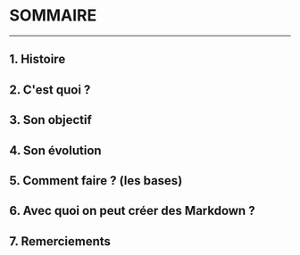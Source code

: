# SOMMAIRE
---

## 1. Histoire
## 2. C'est quoi ?
## 3. Son objectif
## 4. Son évolution
## 5. Comment faire ? (les bases)
## 6. Avec quoi on peut créer des Markdown ?
## 7. Remerciements
